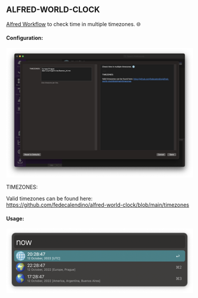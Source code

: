 ## ALFRED-WORLD-CLOCK

[Alfred Workflow](https://www.alfredapp.com/workflows/) to check time in multiple timezones. 🌐️


#### Configuration:

![vars example](./img/screenshots/config.png)

TIMEZONES:

Valid timezones can be found here: https://github.com/fedecalendino/alfred-world-clock/blob/main/timezones


#### Usage:

![usage vars](./img/screenshots/usage.png)

